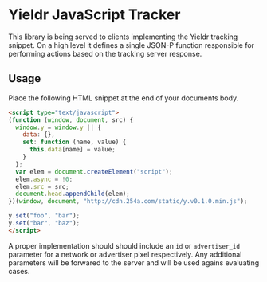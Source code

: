 # Yieldr JavaScript Tracker

This library is being served to clients implementing the Yieldr tracking snippet. On a high level it defines a single JSON-P function responsible for performing actions based on the tracking server response.

## Usage

Place the following HTML snippet at the end of your documents body.

```html
<script type="text/javascript">
(function (window, document, src) {
  window.y = window.y || {
    data: {},
    set: function (name, value) {
      this.data[name] = value;
    }
  };
  var elem = document.createElement("script");
  elem.async = !0;
  elem.src = src;
  document.head.appendChild(elem);
})(window, document, "http://cdn.254a.com/static/y.v0.1.0.min.js");

y.set("foo", "bar");
y.set("bar", "baz");
</script>
```

A proper implementation should should include an `id` or `advertiser_id` parameter for a network or advertiser pixel respectively. Any additional parameters will be forwared to the server and will be used agains evaluating cases.